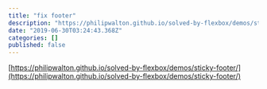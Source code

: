 ```yaml
---
title: "fix footer"
description: "https://philipwalton.github.io/solved-by-flexbox/demos/sticky-footer/"
date: "2019-06-30T03:24:43.368Z"
categories: []
published: false
---
```


[https://philipwalton.github.io/solved-by-flexbox/demos/sticky-footer/](https://philipwalton.github.io/solved-by-flexbox/demos/sticky-footer/)
